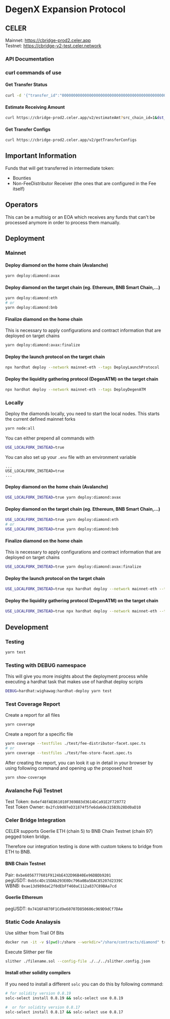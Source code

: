 # DegenX Expansion Protocol

## CELER

Mainnet: https://cbridge-prod2.celer.app  
Testnet: https://cbridge-v2-test.celer.network

### API Documentation

### curl commands of use

#### Get Transfer Status

```bash
curl -d '{"transfer_id":"0000000000000000000000000000000000000000000000000000000000000000"}' -H "Content-Type: application/json" -X POST https://cbridge-prod2.celer.app/v2/getTransferStatus
```

#### Estimate Receiving Amount

```bash
curl https://cbridge-prod2.celer.app/v2/estimateAmt?src_chain_id=1&dst_chain_id=43114&token_symbol=USDT&amt=1337000000&usr_addr=0x0000000000000000000000000000000000000000&slippage_tolerance=5000
```

#### Get Transfer Configs

```bash
curl https://cbridge-prod2.celer.app/v2/getTransferConfigs
```

## Important Information

Funds that will get transferred in intermediate token:

- Bounties
- Non-FeeDistributor Receiver (the ones that are configured in the Fee itself)

## Operators

This can be a multisig or an EOA which receives any funds that can't be processed anymore in order to process them manually.

## Deployment

### Mainnet

#### Deploy diamond on the home chain (Avalanche)

```bash
yarn deploy:diamond:avax
```

#### Deploy diamond on the target chain (eg. Ethereum, BNB Smart Chain,...)

```bash
yarn deploy:diamond:eth
# or
yarn deploy:diamond:bnb
```

#### Finalize diamond on the home chain

This is necessary to apply configurations and contract information that are deployed on target chains

```bash
yarn deploy:diamond:avax:finalize
```

#### Deploy the launch protocol on the target chain

```bash
npx hardhat deploy --network mainnet-eth --tags DeployLaunchProtocol
```

#### Deploy the liquidity gathering protocol (DegenATM) on the target chain

```bash
npx hardhat deploy --network mainnet-eth --tags DeployDegenATM
```

### Locally

Deploy the diamonds locally, you need to start the local nodes. This starts the current defined mainnet forks

```bash
yarn node:all
```

You can either prepend all commands with

```bash
USE_LOCALFORK_INSTEAD=true
```

You can also set up your `.env` file with an environment variable

```
...
USE_LOCALFORK_INSTEAD=true
...
```

#### Deploy diamond on the home chain (Avalanche)

```bash
USE_LOCALFORK_INSTEAD=true yarn deploy:diamond:avax
```

#### Deploy diamond on the target chain (eg. Ethereum, BNB Smart Chain,...)

```bash
USE_LOCALFORK_INSTEAD=true yarn deploy:diamond:eth
# or
USE_LOCALFORK_INSTEAD=true yarn deploy:diamond:bnb
```

#### Finalize diamond on the home chain

This is necessary to apply configurations and contract information that are deployed on target chains

```bash
USE_LOCALFORK_INSTEAD=true yarn deploy:diamond:avax:finalize
```

#### Deploy the launch protocol on the target chain

```bash
USE_LOCALFORK_INSTEAD=true npx hardhat deploy --network mainnet-eth --tags DeployLaunchProtocol
```

#### Deploy the liquidity gathering protocol (DegenATM) on the target chain

```bash
USE_LOCALFORK_INSTEAD=true npx hardhat deploy --network mainnet-eth --tags DeployDegenATM
```

## Development

### Testing

```bash
yarn test
```

### Testing with DEBUG namespace

This will give you more insights about the deployment process while executing a hardhat task that makes use of hardhat deploy scripts

```bash
DEBUG=hardhat:wighawag:hardhat-deploy yarn test
```

### Test Coverage Report

Create a report for all files

```bash
yarn coverage
```

Create a report for a specific file

```bash
yarn coverage --testfiles ./test/fee-distributor-facet.spec.ts
# or
yarn coverage --testfiles ./test/fee-store-facet.spec.ts
```

After creating the report, you can look it up in detail in your browser by using following command and opening up the proposed host

```bash
yarn show-coverage
```

### Avalanche Fuji Testnet

Test Token: `0x6ef48fAE861010F369883d3614bCa91E2F720772`  
Test Token Owner: `0x2fcb9d07eD31874f5fe6da6de315B3b28Dd0aD10`

### Celer Bridge Integration

CELER supports Goerlie ETH (chain 5) to BNB Chain Testnet (chain 97) pegged token bridge.

Therefore our integration testing is done with custom tokens to bridge from ETH to BNB.

#### BNB Chain Testnet

Pair: `0xbe6056777601F9124bE432D96B40Ee96DBDb9201`  
pegUSDT: `0xb5c4Dc15DAb293E0Dc796a0Ba5DAC85207d2339C`  
WBNB: `0xae13d989daC2f0dEbFf460aC112a837C89BAa7cd`

#### Goerlie Ethereum

pegUSDT: `0x7416F4870F1Cd9e60707D850606c969D9dCf7DAe`

### Static Code Analaysis

Use slither from Trail Of Bits

```bash
docker run -it -v $(pwd):/share --workdir="/share/contracts/diamond" trailofbits/eth-security-toolbox
```

Execute Slither per file

```bash
slither ./filename.sol --config-file ./../../slither.config.json
```

#### Install other solidity compilers

If you need to install a different `solc` you can do this by following command:

```bash
# for solidity version 0.8.19
solc-select install 0.8.19 && solc-select use 0.8.19

#  or for solidity version 0.8.17
solc-select install 0.8.17 && solc-select use 0.8.17
```
